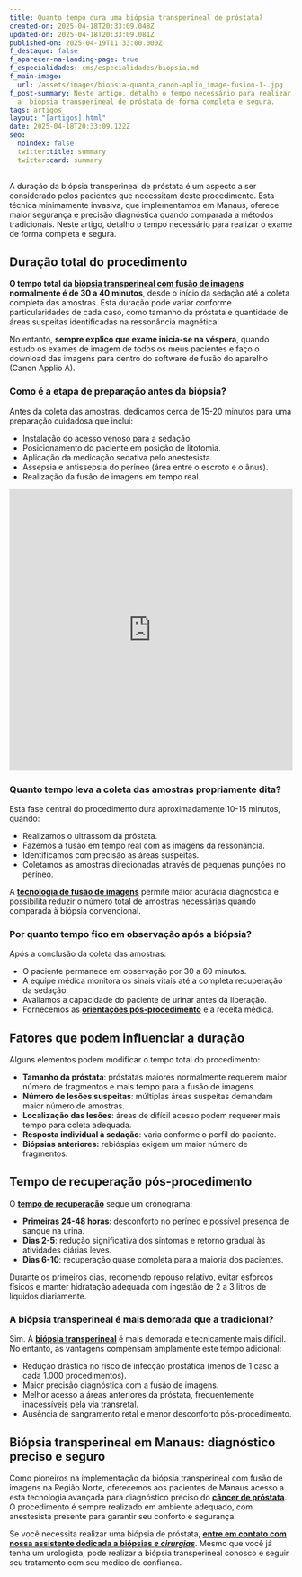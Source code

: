 ```yaml
---
title: Quanto tempo dura uma biópsia transperineal de próstata?
created-on: 2025-04-18T20:33:09.048Z
updated-on: 2025-04-18T20:33:09.081Z
published-on: 2025-04-19T11:33:00.000Z
f_destaque: false
f_aparecer-na-landing-page: true
f_especialidades: cms/especialidades/biopsia.md
f_main-image:
  url: /assets/images/biopsia-quanta_canon-aplio_image-fusion-1-.jpg
f_post-summary: Neste artigo, detalho o tempo necessário para realizar
  a  biópsia transperineal de próstata de forma completa e segura.
tags: artigos
layout: "[artigos].html"
date: 2025-04-18T20:33:09.122Z
seo:
  noindex: false
  twitter:title: summary
  twitter:card: summary
---
```

A duração da biópsia transperineal de próstata é um aspecto a ser considerado pelos pacientes que necessitam deste procedimento. Esta técnica minimamente invasiva, que implementamos em Manaus, oferece maior segurança e precisão diagnóstica quando comparada a métodos tradicionais. Neste artigo, detalho o tempo necessário para realizar o exame de forma completa e segura.

## **Duração total do procedimento**

**O tempo total da [biópsia transperineal com fusão de imagen*s*](https://uroconsult.com.br/artigos/biopsia-de-prostata-transperineal-em-manaus/) normalmente é de 30 a 40 minutos**, desde o início da sedação até a coleta completa das amostras. Esta duração pode variar conforme particularidades de cada caso, como tamanho da próstata e quantidade de áreas suspeitas identificadas na ressonância magnética.

No entanto, **sempre explico que exame inicia-se na véspera**, quando estudo os exames de imagem de todos os meus pacientes e faço o download das imagens para dentro do software de fusão do aparelho (Canon Applio A).

### **Como é a etapa de preparação antes da biópsia?**

Antes da coleta das amostras, dedicamos cerca de 15-20 minutos para uma preparação cuidadosa que inclui:

* Instalação do acesso venoso para a sedação.
* Posicionamento do paciente em posição de litotomia.
* Aplicação da medicação sedativa pelo anestesista.
* Assepsia e antissepsia do períneo (área entre o escroto e o ânus).
* Realização da fusão de imagens em tempo real.

<div style="text-align: center; margin-bottom: 20px;">
  <iframe
    width="100%"
    height="500"
    src="https://www.youtube.com/embed/6sktWZbS5pc"
    title="Como funciona a biópsia de próstata transperineal com fusão de imagens? #biopsiadeprostata"
    frameborder="0"
    allow="accelerometer; autoplay; clipboard-write; encrypted-media; gyroscope; picture-in-picture; web-share"
    referrerpolicy="strict-origin-when-cross-origin"
    allowfullscreen
    id="responsive-video"
    style="max-width: 800px; margin: 0 auto; display: block;"
  ></iframe>
  <script>
    function adjustIframeHeight() {
      var iframe = document.getElementById('responsive-video');
      if (window.innerWidth < 768) {
        iframe.style.height = '300px'; // Altura para celular
      } else {
        iframe.style.height = '500px'; // Altura para desktop
      }
    }  </script>
</div>

### **Quanto tempo leva a coleta das amostras propriamente dita?**

Esta fase central do procedimento dura aproximadamente 10-15 minutos, quando:

* Realizamos o ultrassom da próstata.
* Fazemos a fusão em tempo real com as imagens da ressonância.
* Identificamos com precisão as áreas suspeitas.
* Coletamos as amostras direcionadas através de pequenas punções no períneo.

A **[tecnologia de fusão de imagens](https://uroconsult.com.br/biopsia-de-prostata-transperineal-com-fusao-de-imagens-manaus/)** permite maior acurácia diagnóstica e possibilita reduzir o número total de amostras necessárias quando comparada à biópsia convencional.

### **Por quanto tempo fico em observação após a biópsia?**

Após a conclusão da coleta das amostras:

* O paciente permanece em observação por 30 a 60 minutos.
* A equipe médica monitora os sinais vitais até a completa recuperação da sedação.
* Avaliamos a capacidade do paciente de urinar antes da liberação.
* Fornecemos as **[orientações pós-procedimento](https://uroconsult.com.br/artigos/orienta%C3%A7%C3%B5es-para-bi%C3%B3psia-transperineal-de-pr%C3%B3stata/)** e a receita médica.

## **Fatores que podem influenciar a duração**

Alguns elementos podem modificar o tempo total do procedimento:

* **Tamanho da próstata**: próstatas maiores normalmente requerem maior número de fragmentos e mais tempo para a fusão de imagens.
* **Número de lesões suspeitas**: múltiplas áreas suspeitas demandam maior número de amostras.
* **Localização das lesões**: áreas de difícil acesso podem requerer mais tempo para coleta adequada.
* **Resposta individual à sedação**: varia conforme o perfil do paciente.
* **Biópsias anteriores:** rebióspias exigem um maior número de fragmentos.

## **Tempo de recuperação pós-procedimento**

O **[tempo de recuperação](https://uroconsult.com.br/artigos/tempo-de-recupera%C3%A7%C3%A3o-ap%C3%B3s-bi%C3%B3psia-de-pr%C3%B3stata-transperineal-o-que-esperar/)** segue um cronograma:

* **Primeiras 24-48 horas**: desconforto no períneo e possível presença de sangue na urina.
* **Dias 2-5**: redução significativa dos sintomas e retorno gradual às atividades diárias leves.
* **Dias 6-10**: recuperação quase completa para a maioria dos pacientes.

Durante os primeiros dias, recomendo repouso relativo, evitar esforços físicos e manter hidratação adequada com ingestão de 2 a 3 litros de líquidos diariamente.

### **A biópsia transperineal é mais demorada que a tradicional?**

Sim. A **[biópsia transperineal](https://uroconsult.com.br/artigos/bi%C3%B3psia-transperineal-%C3%A9-mais-segura-do-que-a-bi%C3%B3psia-transretal/)** é mais demorada e tecnicamente mais difícil. No entanto, as vantagens compensam amplamente este tempo adicional:

* Redução drástica no risco de infecção prostática (menos de 1 caso a cada 1.000 procedimentos).
* Maior precisão diagnóstica com a fusão de imagens.
* Melhor acesso a áreas anteriores da próstata, frequentemente inacessíveis pela via transretal.
* Ausência de sangramento retal e menor desconforto pós-procedimento.

## **Biópsia transperineal em Manaus: diagnóstico preciso e seguro**

Como pioneiros na implementação da biópsia transperineal com fusão de imagens na Região Norte, oferecemos aos pacientes de Manaus acesso a esta tecnologia avançada para diagnóstico preciso do **[câncer de próstata](https://uroconsult.com.br/artigos/cancer-de-prostata-a-importancia-do-diagnostico-precoce/)**. O procedimento é sempre realizado em ambiente adequado, com anestesista presente para garantir seu conforto e segurança.

Se você necessita realizar uma biópsia de próstata, **[entre em contato com nossa assistente dedicada a biópsias *e cirurgias*](https://api.whatsapp.com/send?phone=5592982252490)**. Mesmo que você já tenha um urologista, pode realizar a biópsia transperineal conosco e seguir seu tratamento com seu médico de confiança.